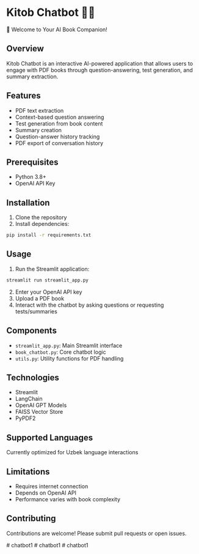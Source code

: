 # Kitob Chatbot 🤖📖
🌟 Welcome to Your AI Book Companion!

## Overview
Kitob Chatbot is an interactive AI-powered application that allows users to engage with PDF books through question-answering, test generation, and summary extraction.

## Features
- PDF text extraction
- Context-based question answering
- Test generation from book content
- Summary creation
- Question-answer history tracking
- PDF export of conversation history

## Prerequisites
- Python 3.8+
- OpenAI API Key

## Installation
1. Clone the repository
2. Install dependencies:
```bash
pip install -r requirements.txt
```

## Usage
1. Run the Streamlit application:
```bash
streamlit run streamlit_app.py
```
2. Enter your OpenAI API key
3. Upload a PDF book
4. Interact with the chatbot by asking questions or requesting tests/summaries

## Components
- `streamlit_app.py`: Main Streamlit interface
- `book_chatbot.py`: Core chatbot logic
- `utils.py`: Utility functions for PDF handling

## Technologies
- Streamlit
- LangChain
- OpenAI GPT Models
- FAISS Vector Store
- PyPDF2

## Supported Languages
Currently optimized for Uzbek language interactions

## Limitations
- Requires internet connection
- Depends on OpenAI API
- Performance varies with book complexity

## Contributing
Contributions are welcome! Please submit pull requests or open issues.

#   c h a t b o t 1  
 #   c h a t b o t 1  
 #   c h a t b o t 1  
 